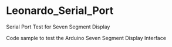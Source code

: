 # Leonardo_Serial_Port
Serial Port Test for Seven Segment Display

Code sample to test the Arduino Seven Segment Display Interface
